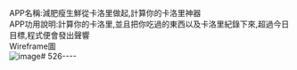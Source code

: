 APP名稱:減肥瘦生鮮從卡洛里做起,計算你的卡洛里神器  <br>
APP功用說明:計算你的卡洛里,並且把你吃過的東西以及卡洛里紀錄下來,超過今日目標,程式便會發出聲響  <br>
Wireframe圖  <br>
![image](https://drive.google.com/drive/my-drive)# 526---- 
